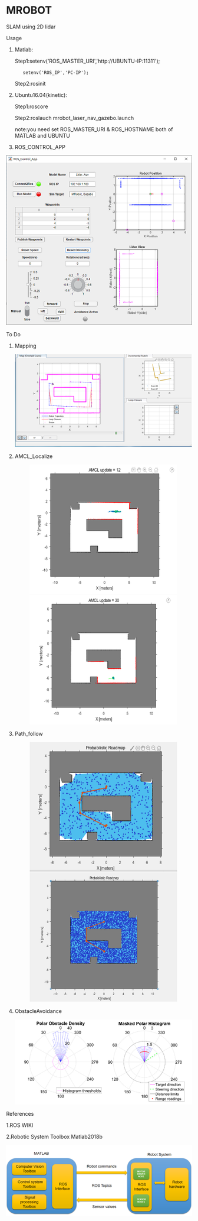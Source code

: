 # MROBOT 
SLAM using 2D lidar 

Usage

1. Matlab:

	Step1:setenv('ROS_MASTER_URI','http://UBUNTU-IP:11311');
	
	      setenv('ROS_IP','PC-IP');
	      
	Step2:rosinit

2. Ubuntu16.04(kinetic):

	Step1:roscore
	
	Step2:roslauch mrobot_laser_nav_gazebo.launch
	
	note:you need set ROS_MASTER_URI & ROS_HOSTNAME  both of MATLAB and UBUNTU

3. ROS_CONTROL_APP

![MATLAB_ROS_APP](https://github.com/lei01cao/MROBOT/blob/master/img/MATLAB_ROS_APP.png)

To Do

1. Mapping

	![MAPPING](https://github.com/lei01cao/MROBOT/blob/master/img/mapping.png)
2. AMCL_Localize

	<center class="half">
    <img src="https://github.com/lei01cao/MROBOT/blob/master/img/AMCL-12.png" title="AMCL-12" height="350" width="400">
    <img src="https://github.com/lei01cao/MROBOT/blob/master/img/AMCL-30.png" title="AMCL-30" height="350" width="400">
	</center>
	<!-- ![AMCL](https://github.com/lei01cao/MROBOT/blob/master/img/AMCL.png) -->
3. Path_follow

	<center class="half">
    <img src="https://github.com/lei01cao/MROBOT/blob/master/img/prm-500.png" title="PRM-500" height="350" width="400">
    <img src="https://github.com/lei01cao/MROBOT/blob/master/img/prm-5000.png" title="PRM-5000" height="350" width="400">
	</center>
	<!-- ![PRM](https://github.com/lei01cao/MROBOT/blob/master/img/prm.png) -->
4. ObstacleAvoidance

	![VFH](https://github.com/lei01cao/MROBOT/blob/master/img/vfh.png)

References 

1.ROS WIKI 

2.Robotic System Toolbox Matlab2018b

![MATLAB_ROS](https://github.com/lei01cao/MROBOT/blob/master/img/matlab-ros.png)
